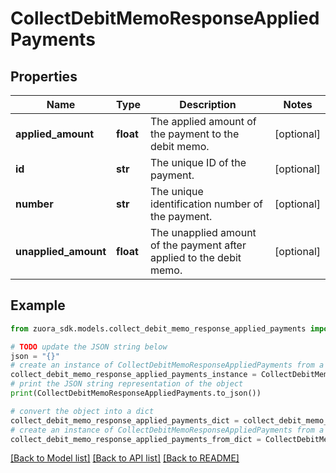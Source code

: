 # CollectDebitMemoResponseAppliedPayments


## Properties

Name | Type | Description | Notes
------------ | ------------- | ------------- | -------------
**applied_amount** | **float** | The applied amount of the payment to the debit memo.  | [optional] 
**id** | **str** | The unique ID of the payment.  | [optional] 
**number** | **str** | The unique identification number of the payment.  | [optional] 
**unapplied_amount** | **float** | The unapplied amount of the payment after applied to the debit memo.  | [optional] 

## Example

```python
from zuora_sdk.models.collect_debit_memo_response_applied_payments import CollectDebitMemoResponseAppliedPayments

# TODO update the JSON string below
json = "{}"
# create an instance of CollectDebitMemoResponseAppliedPayments from a JSON string
collect_debit_memo_response_applied_payments_instance = CollectDebitMemoResponseAppliedPayments.from_json(json)
# print the JSON string representation of the object
print(CollectDebitMemoResponseAppliedPayments.to_json())

# convert the object into a dict
collect_debit_memo_response_applied_payments_dict = collect_debit_memo_response_applied_payments_instance.to_dict()
# create an instance of CollectDebitMemoResponseAppliedPayments from a dict
collect_debit_memo_response_applied_payments_from_dict = CollectDebitMemoResponseAppliedPayments.from_dict(collect_debit_memo_response_applied_payments_dict)
```
[[Back to Model list]](../README.md#documentation-for-models) [[Back to API list]](../README.md#documentation-for-api-endpoints) [[Back to README]](../README.md)


